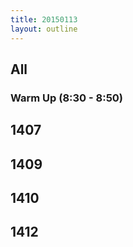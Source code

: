 ```yaml
---
title: 20150113
layout: outline
---
```


## All

### Warm Up (8:30 - 8:50)



## 1407

## 1409

## 1410

## 1412